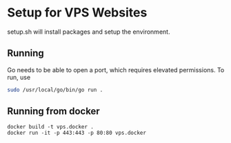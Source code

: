 # Setup for VPS Websites

setup.sh will install packages and setup the environment.

## Running

Go needs to be able to open a port, which requires elevated permissions. To run, use

```bash
sudo /usr/local/go/bin/go run .
```

## Running from docker

```docker
docker build -t vps.docker .
docker run -it -p 443:443 -p 80:80 vps.docker
```
